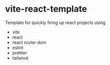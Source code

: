 # vite-react-template

Template for quickly firing up react projects using

- vite
- react
- react router dom
- eslint
- prettier
- tailwind